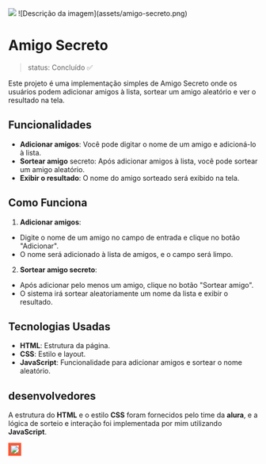 <div align"center">
<img src="https://github.com/user-attachments/assets/138a678b-dbb4-420c-bd97-0d6c2d0d3ff1" />
![Descrição da imagem](assets/amigo-secreto.png)
</div>
<h1>Amigo Secreto</h1>

> status: Concluído ✅

Este projeto é uma implementação simples de Amigo Secreto onde os usuários podem adicionar amigos à lista, sortear um amigo aleatório e ver o resultado na tela.

## Funcionalidades
+ **Adicionar amigos**: Você pode digitar o nome de um amigo e adicioná-lo à lista.
+ **Sortear amigo** secreto: Após adicionar amigos à lista, você pode sortear um amigo aleatório.
+ **Exibir o resultado**: O nome do amigo sorteado será exibido na tela.

## Como Funciona
1. **Adicionar amigos**:
+ Digite o nome de um amigo no campo de entrada e clique no botão "Adicionar".
+ O nome será adicionado à lista de amigos, e o campo será limpo.

2. **Sortear amigo secreto**:
+ Após adicionar pelo menos um amigo, clique no botão "Sortear amigo".
+ O sistema irá sortear aleatoriamente um nome da lista e exibir o resultado.
  
## Tecnologias Usadas
+ **HTML**: Estrutura da página.
+ **CSS**: Estilo e layout.
+ **JavaScript**: Funcionalidade para adicionar amigos e sortear o nome aleatório.

## desenvolvedores
A estrutura do **HTML** e o estilo **CSS** foram fornecidos pelo time da **alura**, e a lógica de sorteio e interação foi implementada por mim utilizando **JavaScript**.

<img src="https://github.com/user-attachments/assets/138a678b-dbb4-420c-bd97-0d6c2d0d3ff1" width="100px" style="border: 5px solid #FF5733;" />


